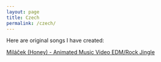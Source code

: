 ```yaml
---
layout: page
title: Czech 
permalink: /czech/
---
```


Here are original songs I have created:  
  
[Miláček (Honey) - Animated Music Video EDM/Rock Jingle](https://youtu.be/qpjVh7qXLKk) 



